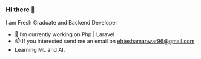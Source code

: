 ### Hi there 👋

I am Fresh Graduate and Backend Developer

- 🔭 I’m currently working on Php | Laravel 
- 📫 If you interested send me an email on ehteshamanwar96@gmail.com
- Learning ML and AI.
